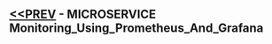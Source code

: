 ## [<<PREV](Part_08_Spring_Boot_Microservices_Event_Driven_Architecture_Using_Kafka.md) - MICROSERVICE Monitoring_Using_Prometheus_And_Grafana





